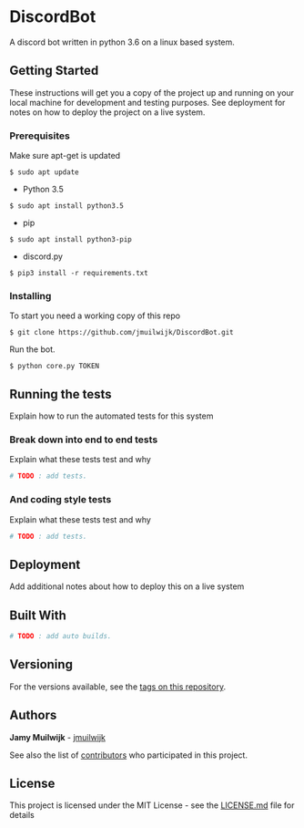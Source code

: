 # DiscordBot
A discord bot written in python 3.6 on a linux based system.

## Getting Started
These instructions will get you a copy of the project up and running on your local machine for development and testing purposes. See deployment for notes on how to deploy the project on a live system.

### Prerequisites
Make sure apt-get is updated
```
$ sudo apt update
```
- Python 3.5
```
$ sudo apt install python3.5
```
- pip
```
$ sudo apt install python3-pip
```
- discord.py
```
$ pip3 install -r requirements.txt
```

### Installing
To start you need a working copy of this repo
```
$ git clone https://github.com/jmuilwijk/DiscordBot.git
```
Run the bot.
```
$ python core.py TOKEN
```
## Running the tests
Explain how to run the automated tests for this system

### Break down into end to end tests
Explain what these tests test and why

```python
# TODO : add tests.
```

### And coding style tests
Explain what these tests test and why
```python
# TODO : add tests.
```

## Deployment
Add additional notes about how to deploy this on a live system

## Built With
```python
# TODO : add auto builds.
```

## Versioning
For the versions available, see the [tags on this repository](https://github.com/your/project/tags). 

## Authors
**Jamy Muilwijk** - [jmuilwijk](https://github.com/jmuilwijk/)

See also the list of [contributors](https://github.com/jmuilwijk/DiscordBot/contributors) who participated in this project.

## License
This project is licensed under the MIT License - see the [LICENSE.md](LICENSE.md) file for details

